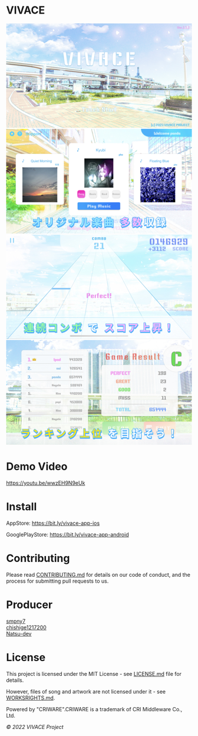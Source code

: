 # VIVACE

![Screenshot_1](https://raw.githubusercontent.com/smpny7/vivace/main/Screenshot_2208x1242_1.jpg)
![Screenshot_2](https://raw.githubusercontent.com/smpny7/vivace/main/Screenshot_2208x1242_2.jpg)
![Screenshot_3](https://raw.githubusercontent.com/smpny7/vivace/main/Screenshot_2208x1242_3.jpg)
![Screenshot_4](https://raw.githubusercontent.com/smpny7/vivace/main/Screenshot_2208x1242_4.jpg)


# Demo Video
https://youtu.be/wwzEH9N9eUk


# Install

AppStore: https://bit.ly/vivace-app-ios

GooglePlayStore: https://bit.ly/vivace-app-android


# Contributing

Please read [CONTRIBUTING.md](https://github.com/smpny7/vivace/blob/master/CONTRIBUTION.md) for details on our code of conduct, and the process for submitting pull requests to us.


# Producer

[smpny7](https://github.com/smpny7)<br />
[chishige1217200](https://github.com/chishige1217200)<br />
[Natsu-dev](https://github.com/Natsu-dev)<br />


# License

This project is licensed under the MIT License - see  [LICENSE.md](https://github.com/smpny7/vivace/blob/master/LICENCE) file for details.

However, files of song and artwork are not licensed under it - see [WORKSRIGHTS.md](https://github.com/smpny7/vivace/blob/master/WORKSRIGHTS.md).

Powered by "CRIWARE".CRIWARE is a trademark of CRI Middleware Co., Ltd.

*©︎ 2022 VIVACE Project*
